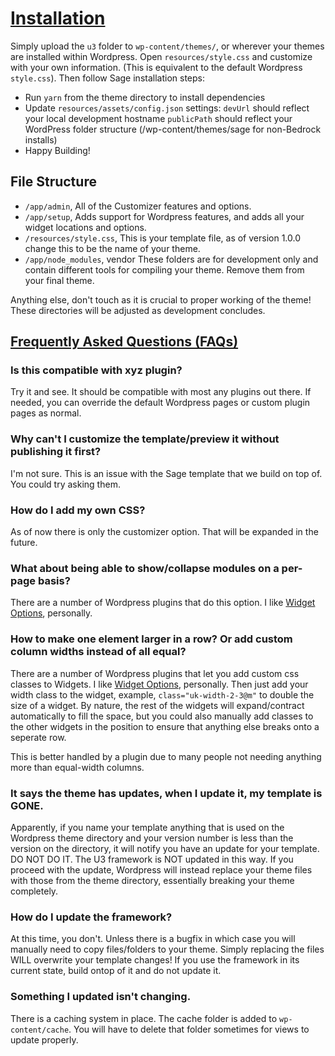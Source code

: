 # [Installation](#installation)
Simply upload the `u3` folder to `wp-content/themes/`, or wherever your themes are installed within Wordpress. Open `resources/style.css` and customize with your own information. (This is equivalent to the default Wordpress `style.css`). Then follow Sage installation steps: 
* Run `yarn` from the theme directory to install dependencies
* Update `resources/assets/config.json` settings: `devUrl` should reflect your local development hostname `publicPath` should reflect your WordPress folder structure (/wp-content/themes/sage for non-Bedrock installs)
* Happy Building!

## File Structure
* `/app/admin`, All of the Customizer features and options.
* `/app/setup`, Adds support for Wordpress features, and adds all your widget locations and options.
* `/resources/style.css`, This is your template file, as of version 1.0.0 change this to be the name of your theme.
* `/app/node_modules`, vendor These folders are for development only and contain different tools for compiling your theme. Remove them from your final theme.

Anything else, don't touch as it is crucial to proper working of the theme! These directories will be adjusted as development concludes.

## [Frequently Asked Questions (FAQs)](#faq)
### Is this compatible with xyz plugin?
Try it and see. It should be compatible with most any plugins out there. If needed, you can override the default Wordpress pages or custom plugin pages as normal.

### Why can't I customize the template/preview it without publishing it first?
I'm not sure. This is an issue with the Sage template that we build on top of. You could try asking them.

### How do I add my own CSS?
As of now there is only the customizer option. That will be expanded in the future.

### What about being able to show/collapse modules on a per-page basis?
There are a number of Wordpress plugins that do this option.  I like [Widget Options](https://wordpress.org/plugins/widget-options/), personally.

### How to make one element larger in a row? Or add custom column widths instead of all equal?
There are a number of Wordpress plugins that let you add custom css classes to Widgets. I like [Widget Options](https://wordpress.org/plugins/widget-options/), personally. Then just add your width class to the widget, example, `class="uk-width-2-3@m"` to double the size of a widget. By nature, the rest of the widgets will expand/contract automatically to fill the space, but you could also manually add classes to the other widgets in the position to ensure that anything else breaks onto a seperate row. 

This is better handled by a plugin due to many people not needing anything more than equal-width columns.

### It says the theme has updates, when I update it, my template is GONE.
Apparently, if you name your template anything that is used on the Wordpress theme directory and your version number is less than the version on the directory, it will notify you have an update for your template. DO NOT DO IT. The U3 framework is NOT updated in this way. If you proceed with the update, Wordpress will instead replace your theme files with those from the theme directory, essentially breaking your theme completely.

### How do I update the framework?
At this time, you don't. Unless there is a bugfix in which case you will manually need to copy files/folders to your theme. Simply replacing the files WILL overwrite your template changes! If you use the framework in its current state, build ontop of it and do not update it.

### Something I updated isn't changing.
There is a caching system in place. The cache folder is added to `wp-content/cache`. You will have to delete that folder sometimes for views to update properly.